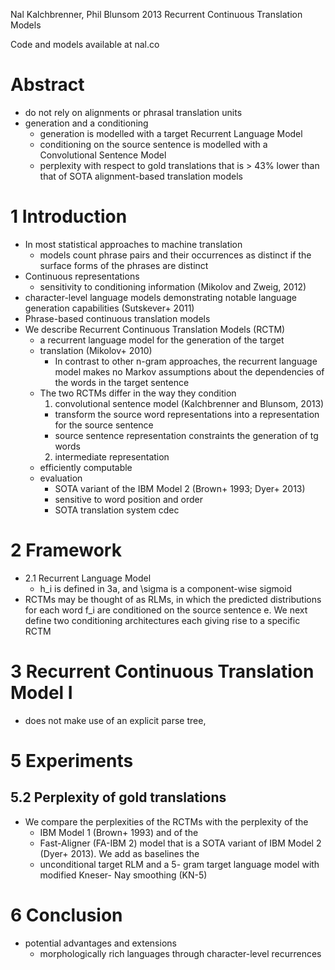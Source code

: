 Nal Kalchbrenner, Phil Blunsom
2013
Recurrent Continuous Translation Models

Code and models available at nal.co

# Abstract

* do not rely on alignments or phrasal translation units
* generation and a conditioning
  * generation is modelled with a target Recurrent Language Model
  * conditioning on the source sentence is modelled with a Convolutional
    Sentence Model
  * perplexity with respect to gold translations that is > 43% lower than
    that of SOTA alignment-based translation models

# 1 Introduction

* In most statistical approaches to machine translation
  * models count phrase pairs and their occurrences as distinct if the surface
    forms of the phrases are distinct
* Continuous representations
  * sensitivity to conditioning information (Mikolov and Zweig, 2012)
* character-level language models demonstrating notable language
  generation capabilities (Sutskever+ 2011)
* Phrase-based continuous translation models
* We describe Recurrent Continuous Translation Models (RCTM)
  * a recurrent language model for the generation of the target
  * translation (Mikolov+ 2010)
    * In contrast to other n-gram approaches, the recurrent language model
      makes no Markov assumptions about the dependencies of the words in the
      target sentence
  * The two RCTMs differ in the way they condition
    1. convolutional sentence model (Kalchbrenner and Blunsom, 2013)
      * transform the source word representations into a representation for the
        source sentence
      * source sentence representation constraints the generation of tg words
    2. intermediate representation
  * efficiently computable
  * evaluation
    * SOTA variant of the IBM Model 2 (Brown+ 1993; Dyer+ 2013)
    * sensitive to word position and order
    * SOTA translation system cdec

# 2 Framework

* 2.1 Recurrent Language Model
  * h_i is defined in 3a, and \sigma is a component-wise sigmoid
* RCTMs may be thought of as RLMs, in which the predicted distributions for
  each word f_i are conditioned on the source sentence e. We next define two
  conditioning architectures each giving rise to a specific RCTM

# 3 Recurrent Continuous Translation Model I

* does not make use of an explicit parse tree,

# 5 Experiments

## 5.2 Perplexity of gold translations

* We compare the perplexities of the RCTMs with the perplexity of the
  * IBM Model 1 (Brown+ 1993) and of the
  * Fast-Aligner (FA-IBM 2) model that is a SOTA variant of IBM
    Model 2 (Dyer+ 2013). We add as baselines the
  * unconditional target RLM and a 5- gram target language model with modified
    Kneser- Nay smoothing (KN-5)

# 6 Conclusion

* potential advantages and extensions
  * morphologically rich languages through character-level recurrences
